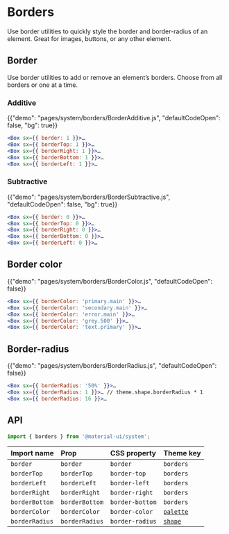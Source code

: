 # Borders

<p class="description">Use border utilities to quickly style the border and border-radius of an element. Great for images, buttons, or any other element.</p>

## Border

Use border utilities to add or remove an element’s borders. Choose from all borders or one at a time.

### Additive

{{"demo": "pages/system/borders/BorderAdditive.js", "defaultCodeOpen": false, "bg": true}}

```jsx
<Box sx={{ border: 1 }}>…
<Box sx={{ borderTop: 1 }}>…
<Box sx={{ borderRight: 1 }}>…
<Box sx={{ borderBottom: 1 }}>…
<Box sx={{ borderLeft: 1 }}>…
```

### Subtractive

{{"demo": "pages/system/borders/BorderSubtractive.js", "defaultCodeOpen": false, "bg": true}}

```jsx
<Box sx={{ border: 0 }}>…
<Box sx={{ borderTop: 0 }}>…
<Box sx={{ borderRight: 0 }}>…
<Box sx={{ borderBottom: 0 }}>…
<Box sx={{ borderLeft: 0 }}>…
```

## Border color

{{"demo": "pages/system/borders/BorderColor.js", "defaultCodeOpen": false}}

```jsx
<Box sx={{ borderColor: 'primary.main' }}>…
<Box sx={{ borderColor: 'secondary.main' }}>…
<Box sx={{ borderColor: 'error.main' }}>…
<Box sx={{ borderColor: 'grey.500' }}>…
<Box sx={{ borderColor: 'text.primary' }}>…
```

## Border-radius

{{"demo": "pages/system/borders/BorderRadius.js", "defaultCodeOpen": false}}

```jsx
<Box sx={{ borderRadius: '50%' }}>…
<Box sx={{ borderRadius: 1 }}>… // theme.shape.borderRadius * 1
<Box sx={{ borderRadius: 16 }}>…
```

## API

```js
import { borders } from '@material-ui/system';
```

| Import name    | Prop           | CSS property    | Theme key                                                        |
| :------------- | :------------- | :-------------- | :--------------------------------------------------------------- |
| `border`       | `border`       | `border`        | `borders`                                                        |
| `borderTop`    | `borderTop`    | `border-top`    | `borders`                                                        |
| `borderLeft`   | `borderLeft`   | `border-left`   | `borders`                                                        |
| `borderRight`  | `borderRight`  | `border-right`  | `borders`                                                        |
| `borderBottom` | `borderBottom` | `border-bottom` | `borders`                                                        |
| `borderColor`  | `borderColor`  | `border-color`  | [`palette`](/customization/default-theme/?expand-path=$.palette) |
| `borderRadius` | `borderRadius` | `border-radius` | [`shape`](/customization/default-theme/?expand-path=$.shape)     |
